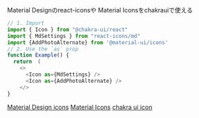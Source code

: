 
Material Designのreact-iconsや
Material Iconsをchakrauiで使える

```js
// 1. Import
import { Icon } from "@chakra-ui/react"
import { MdSettings } from "react-icons/md"
import {AddPhotoAlternate} from '@material-ui/icons'
// 2. Use the `as` prop
function Example() {
  return （
    <>
      <Icon as={MdSettings} />
      <Icon as={AddPhotoAlternate} />
    </>
}
```

[Material Design icons](https://react-icons.github.io/react-icons/icons?name=md)
[Material Icons](https://material-ui.com/components/material-icons/)
[chakra ui icon](https://chakra-ui.com/docs/media-and-icons/icon)
